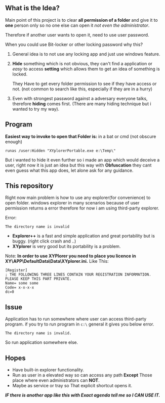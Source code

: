 What is the Idea?
------------
Main point of this project is to clear **all permission of a folder** and give it to **one** person only so no one else can open it *not even the administrator*.

Therefore if another user wants to open it, need to use user password.

When you could use Bit-locker or other locking password why this?

 1. General idea is to not use any locking app and just use windows
        feature. 

2. **Hide** something which is not obvious, they can't find a
        application or *easy* to access **setting** which allows them to get an
        idea of something is locked. 

	They Have to get every folder permission to see if they have access or not. (not common to search like this,
        especially if they are in a hurry)

3. Even with strongest password against a adversary everyone talks, therefore **hiding** comes first. (There
        are many hiding technique but i wanted to try my way).

Program
-------------


**Easiest way to invoke to open that Folder is:** in a bat or cmd (not obscure enough)

    runas /user:Hidden "XYplorerPortable.exe e:\Temp\"

But i wanted to hide it even further so i made an app which would deceive a user, right now it is just an idea but this way with **Obfuscation** they cant even guess what this app does, let alone ask for any guidance.

This repository
--------------
Right now main problem is how to use any explorer(for convenience) to open folder.
windows explorer in many scenarios because of user permission returns a error therefore for now i am using third-party explorer.

Error:

    The directory name is invalid

* **Explorer++** is a fast and simple application and great portability but is buggy. (right click crash and ..)
* **XYplorer** is very good but its portability is a problem.

Note:
**In order to use XYPlorer you need to place you licence in XY\APP\DefaultData\Data\XYplorer.ini.**
Like This:

    [Register]
    ; THE FOLLOWING THREE LINES CONTAIN YOUR REGISTRATION INFORMATION. PLEASE KEEP THIS PART PRIVATE.
    Name= some some
    Code= x-x-x-x
    dc=0

**Issue**
---------
Application has to run somewhere where user can access third-party program. if you try to run program in `c:\` general it gives you below error.

    The directory name is invalid.
So run application somewhere else.

Hopes
--------------
* Have built-in explorer functionality.
* Run as user in a elevated way so can access any path **Except** Those place where even administrators can **NOT**.
* Maybe as service or tray so That explicit shortcut opens it.


***IF there is another app like this with Exact agenda tell me so I CAN USE IT.***
